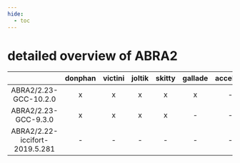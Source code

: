 ```yaml
---
hide:
  - toc
---
```


detailed overview of ABRA2
==========================

| |donphan|victini|joltik|skitty|gallade|accelgor|swalot|doduo|
| :---: | :---: | :---: | :---: | :---: | :---: | :---: | :---: | :---: |
|ABRA2/2.23-GCC-10.2.0|x|x|x|x|x|-|x|x|
|ABRA2/2.23-GCC-9.3.0|x|x|x|x|-|-|x|x|
|ABRA2/2.22-iccifort-2019.5.281|-|-|-|-|-|-|-|x|
